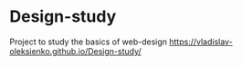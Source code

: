 # Design-study
Project to study the basics of web-design
https://vladislav-oleksienko.github.io/Design-study/
